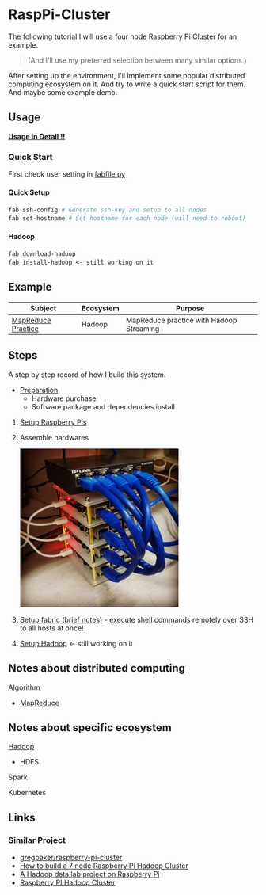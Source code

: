 # RaspPi-Cluster

The following tutorial I will use a four node Raspberry Pi Cluster for an example.

> (And I'll use my preferred selection between many similar options.)

After setting up the environment, I'll implement some popular distributed computing ecosystem on it.
And try to write a quick start script for them. And maybe some example demo.

## Usage

[**Usage in Detail !!**](FabfileHelp.md)

### Quick Start

First check user setting in [fabfile.py](fabfile.py)

#### Quick Setup

```sh
fab ssh-config # Generate ssh-key and setup to all nodes
fab set-hostname # Set hostname for each node (will need to reboot)
```

#### Hadoop

```txt
fab download-hadoop
fab install-hadoop <- still working on it
```

## Example

Subject|Ecosystem|Purpose
-------|---------|-------
[MapReduce Practice](Example/MapReduce/)|Hadoop|MapReduce practice with Hadoop Streaming

## Steps

A step by step record of how I build this system.

* [Preparation](Preparation.md)
    * Hardware purchase
    * Software package and dependencies install

1. [Setup Raspberry Pis](SetupRaspPi.md)
2. Assemble hardwares

    ![rpi-cluster](Picture/FourNodesRaspberryPiCluster.jpeg)

3. [Setup fabric (brief notes)](SetupFabric.md) - execute shell commands remotely over SSH to all hosts at once!
4. [Setup Hadoop](SetupHadoop.md) <- still working on it

## Notes about distributed computing

Algorithm

* [MapReduce](Notes/Distributed_Computing/MapReduce.md)

## Notes about specific ecosystem

[Hadoop](Notes/Hadoop/Hadoop.md)

* HDFS

Spark

Kubernetes

## Links

### Similar Project

* [gregbaker/raspberry-pi-cluster](https://github.com/gregbaker/raspberry-pi-cluster)
* [How to build a 7 node Raspberry Pi Hadoop Cluster](http://www.nigelpond.com/uploads/How-to-build-a-7-node-Raspberry-Pi-Hadoop-Cluster.pdf)
* [A Hadoop data lab project on Raspberry Pi](https://blogs.sap.com/2015/04/25/a-hadoop-data-lab-project-on-raspberry-pi-part-14/)
* [Raspberry PI Hadoop Cluster](http://www.widriksson.com/raspberry-pi-hadoop-cluster/)
